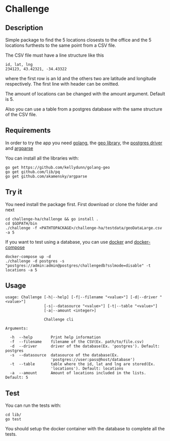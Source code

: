 # Challenge

## Description

Simple package to find the 5 locations closests to the office
and the 5 locations furthests to the same point from a CSV file.

The CSV file must have a line structure like this

 	id, lat, lng
 	234123, 43.42321, -34.43322

where the first row is an Id and the others two are latitude and longitude
respectively. The first line with header can be omitted.

The amount of locations can be changed with the amount argument. Default is 5.

Also you can use a table from a postgres database with the same structure of the
CSV file.

## Requirements

In order to try the app you need [golang](https://golang.org/doc/install),
the [geo library](https://github.com/kellydunn/golang-geo), the [postgres driver](github.com/lib/pq) and [argparse](github.com/akamensky/argparse)

You can install all the libraries with:

    go get https://github.com/kellydunn/golang-geo
    go get github.com/lib/pq
    go get github.com/akamensky/argparse

## Try it

You need install the package first. First download or clone the folder and next

    cd challenge-ha/challenge && go install .
    cd $GOPATH/bin
    ./challenge -f <PATHTOPACKAGE>/challenge-ha/testdata/geoDataLarge.csv -a 5

If you want to test using a database, you can use [docker](https://www.docker.com/community-edition#/download) and [docker-compose](https://docs.docker.com/compose/install/)

    docker-compose up -d
    ./challenge -d postgres -s "postgres://admin:admin@postgres/challengedb?sslmode=disable" -t locations -a 5

## Usage

    usage: Challenge [-h|--help] [-f|--filename "<value>"] [-d|--driver "<value>"]
                     [-s|--datasource "<value>"] [-t|--table "<value>"]
                     [-a|--amount <integer>]

                     Challenge cli

    Arguments:

      -h  --help        Print help information
      -f  --filename    filename of the CSV(Ex. path/to/file.csv)
      -d  --driver      driver of the database(Ex. 'postgres'). Default: postgres
      -s  --datasource  datasource of the database(Ex.
                        'postgres://user:pass@host/database')
      -t  --table       table where the id, lat and lng are stored(Ex.
                        'locations'). Default: locations
      -a  --amount      Amount of locations included in the lists. Default: 5

## Test

You can run the tests with:

    cd lib/
    go test

You should setup the docker container with the database to complete all the tests.
